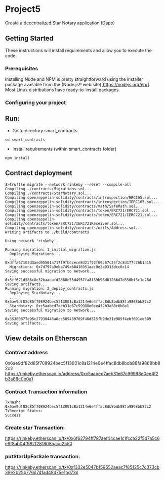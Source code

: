 # Project5
Create a decentralized Star Notary application (Dapp)


## Getting Started

These instructions will install requirements and allow you to execute the code.
### Prerequisites

Installing Node and NPM is pretty straightforward using the installer package available from the (Node.js® web site)[https://nodejs.org/en/]. Most Linux distributions have ready-to-install packages.

### Configuring your project

## Run:
- Go to directory smart_contracts
```
cd smart_contracts
```
- Install requirements (within smart_contracts folder)
```
npm install 
```

## Contract deployment
```
$>truffle migrate --network rinkeby --reset --compile-all 
Compiling ./contracts/Migrations.sol...
Compiling ./contracts/StarNotary.sol...
Compiling openzeppelin-solidity/contracts/introspection/ERC165.sol...
Compiling openzeppelin-solidity/contracts/introspection/IERC165.sol...
Compiling openzeppelin-solidity/contracts/math/SafeMath.sol...
Compiling openzeppelin-solidity/contracts/token/ERC721/ERC721.sol...
Compiling openzeppelin-solidity/contracts/token/ERC721/IERC721.sol...
Compiling openzeppelin-solidity/contracts/token/ERC721/IERC721Receiver.sol...
Compiling openzeppelin-solidity/contracts/utils/Address.sol...
Writing artifacts to ./build/contracts

Using network 'rinkeby'.

Running migration: 1_initial_migration.js
  Deploying Migrations...
  ... 0xdffa67103d3aed95561a717f9fbdcece8d21f52f69c67c34f2c8d177c26b1a15
  Migrations: 0x7d797a9eba749a60416951aac0e2a0313dcc0c14
Saving successful migration to network...
  ... 0x5ff621d586c8e32baacafd2860e53d4957fa8169b96d01266d7d350bf5c1e28d
Saving artifacts...
Running migration: 2_deploy_contracts.js
  Deploying StarNotary...
  ... 0x6ae9df82d85f708924bec5f13001c8a1214e6e4ffac8db8bdb88fa9868bb82c2
  StarNotary: 0xc5aabed7aeb31e67c99988e0ee4f2b3a68c0b0a1
Saving successful migration to network...
  ... 0x35380877e95c27930448a0cc589439709f46d515fb9de31e989f4ebf091ce509
Saving artifacts...

```


## View details on Etherscan
### Contract address 
0x6ae9df82d85f708924bec5f13001c8a1214e6e4ffac8db8bdb88fa9868bb82c2
https://rinkeby.etherscan.io/address/0xc5aabed7aeb31e67c99988e0ee4f2b3a68c0b0a1


### Contract Transaction information
```
TxHash:
0x6ae9df82d85f708924bec5f13001c8a1214e6e4ffac8db8bdb88fa9868bb82c2
TxReceipt Status:
Success
```

### Create star Transaction:
https://rinkeby.etherscan.io/tx/0x6f62794ff787aef44cae1c1fccb22f5d7a5c6e9f8ab04f982f281608bacc2550

### putStarUpForSale transaction:
https://rinkeby.etherscan.io/tx/0xf332e5047b159552aeac7f85125c7c373cb39e2b25b776d741ad48d75e1bd73d
